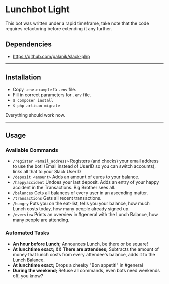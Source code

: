 # Lunchbot Light

This bot was written under a rapid timeframe, take note that the code requires refactoring before extending it any further.

## Dependencies

- https://github.com/palanik/slack-php

---

## Installation

- Copy `.env.example` to `.env` file.
- Fill in correct parameters for `.env` file.
- `$ composer install`
- `$ php artisan migrate`

Everything should work now.

---

## Usage

### Available Commands

- `/register <email_address>` Registers (and checks) your email address to use the bot! 
    (Email instead of UserID so you can switch accounts), links all that to your Slack UserID
- `/deposit <amount>` Adds an amount of euros to your balance.
- `/happyaccident` Undoes your last deposit. Adds an entry of your happy accident in the Transactions. Big Brother sees all.
- `/balances` Gets all balances of every user in an ascending matter.
- `/transactions` Gets all recent transactions.
- `/hungry` Puts you on the eat-list, tells you your balance, how much Lunch costs today, how many people already signed up.
- `/overview` Prints an overview in #general with the Lunch Balance, how many people are attending.

### Automated Tasks

- **An hour before Lunch;** Announces Lunch, be there or be square!
- **At lunchtime exact;** *&&* **There are attendees;** Subtracts the amount of money that lunch costs from every attendee's balance, adds it to the Lunch Balance.
- **At lunchtime exact;** Drops a cheeky "Bon appetit!" in #general
- **During the weekend;** Refuse all commands, even bots need weekends off, you know?
